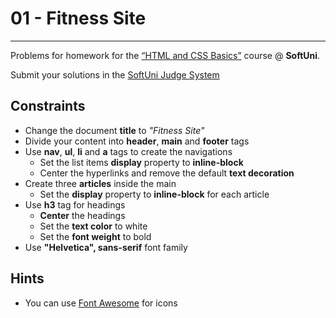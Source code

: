 ﻿# 01 - Fitness Site
------
Problems for homework for the [“HTML and CSS Basics”](#) course @ **SoftUni**.

Submit your solutions in the [SoftUni Judge System](https://judge.softuni.bg/Contests/#!/List/ByCategory/165/HTML-and-CSS)

## Constraints
* Change the document **title** to *"Fitness Site"*
* Divide your content into **header**, **main** and **footer** tags
* Use **nav**, **ul**, **li** and **a** tags to create the navigations
	* Set the list items **display** property to **inline-block**
	* Center the hyperlinks and remove the default **text decoration**
* Create three **articles** inside the main
	* Set the **display** property to **inline-block** for each article
* Use **h3** tag for headings
	* **Center** the headings
	* Set the **text color** to white
	* Set the **font weight** to bold
* Use **"Helvetica", sans-serif** font family

## Hints
* You can use [Font Awesome](https://fontawesome.com/) for icons
